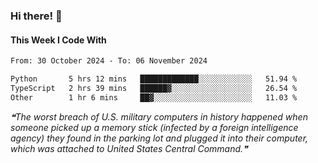 ### Hi there! 👋

#### This Week I Code With
<!--START_SECTION:waka-->

```txt
From: 30 October 2024 - To: 06 November 2024

Python       5 hrs 12 mins   █████████████░░░░░░░░░░░░   51.94 %
TypeScript   2 hrs 39 mins   ██████▓░░░░░░░░░░░░░░░░░░   26.54 %
Other        1 hr 6 mins     ██▓░░░░░░░░░░░░░░░░░░░░░░   11.03 %
```

<!--END_SECTION:waka-->

<!--STARTS_HERE_QUOTE_README-->
<i>❝The worst breach of U.S. military computers in history happened when someone picked up a memory stick (infected by a foreign intelligence agency) they found in the parking lot and plugged it into their computer, which was attached to United States Central Command.❞</i>
<!--ENDS_HERE_QUOTE_README-->
